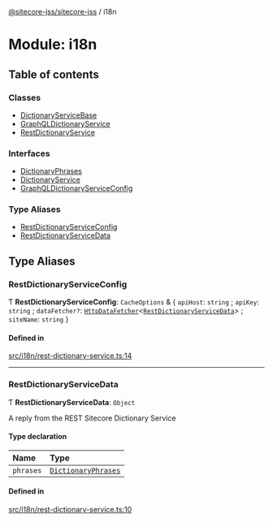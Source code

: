 [@sitecore-jss/sitecore-jss](../README.md) / i18n

# Module: i18n

## Table of contents

### Classes

- [DictionaryServiceBase](../classes/i18n.DictionaryServiceBase.md)
- [GraphQLDictionaryService](../classes/i18n.GraphQLDictionaryService.md)
- [RestDictionaryService](../classes/i18n.RestDictionaryService.md)

### Interfaces

- [DictionaryPhrases](../interfaces/i18n.DictionaryPhrases.md)
- [DictionaryService](../interfaces/i18n.DictionaryService.md)
- [GraphQLDictionaryServiceConfig](../interfaces/i18n.GraphQLDictionaryServiceConfig.md)

### Type Aliases

- [RestDictionaryServiceConfig](i18n.md#restdictionaryserviceconfig)
- [RestDictionaryServiceData](i18n.md#restdictionaryservicedata)

## Type Aliases

### RestDictionaryServiceConfig

Ƭ **RestDictionaryServiceConfig**: `CacheOptions` & { `apiHost`: `string` ; `apiKey`: `string` ; `dataFetcher?`: [`HttpDataFetcher`](index.md#httpdatafetcher)<[`RestDictionaryServiceData`](i18n.md#restdictionaryservicedata)\> ; `siteName`: `string`  }

#### Defined in

[src/i18n/rest-dictionary-service.ts:14](https://github.com/Sitecore/jss/blob/358053eb2/packages/sitecore-jss/src/i18n/rest-dictionary-service.ts#L14)

___

### RestDictionaryServiceData

Ƭ **RestDictionaryServiceData**: `Object`

A reply from the REST Sitecore Dictionary Service

#### Type declaration

| Name | Type |
| :------ | :------ |
| `phrases` | [`DictionaryPhrases`](../interfaces/i18n.DictionaryPhrases.md) |

#### Defined in

[src/i18n/rest-dictionary-service.ts:10](https://github.com/Sitecore/jss/blob/358053eb2/packages/sitecore-jss/src/i18n/rest-dictionary-service.ts#L10)
